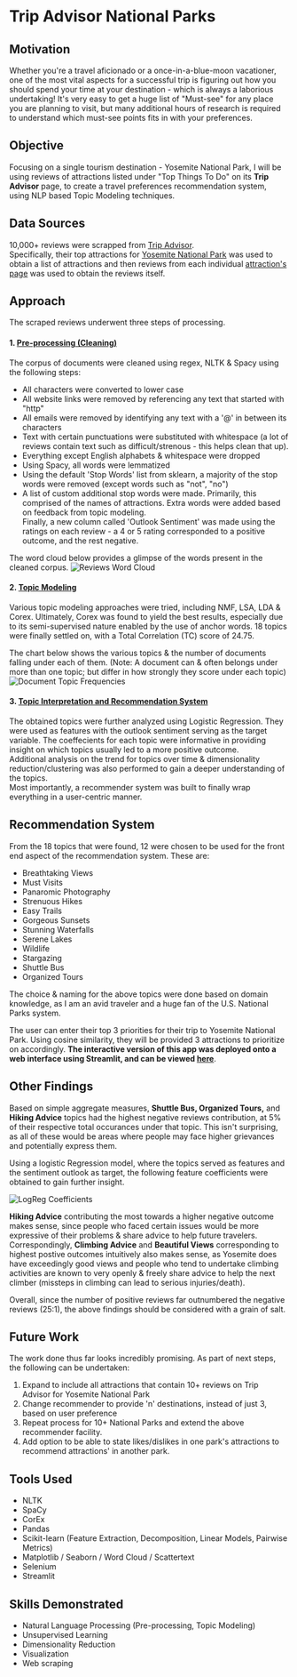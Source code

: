 # Trip Advisor National Parks

## Motivation
Whether you're a travel aficionado or a once-in-a-blue-moon vacationer, one of the most vital aspects for a successful trip is figuring out how you should spend your time at your destination - which is always a laborious undertaking!  It's very easy to get a huge list of "Must-see" for any place you are planning to visit, but many additional hours of research is required to understand which must-see points fits in with your preferences.

## Objective
Focusing on a single tourism destination - Yosemite National Park, I will be using reviews of attractions listed under "Top Things To Do" on its **Trip Advisor** page, to create a travel preferences recommendation system, using NLP based Topic Modeling techniques.

## Data Sources

10,000+ reviews were scrapped from [Trip Advisor](www.tripadvisor.com).   
Specifically, their top attractions for [Yosemite National Park](https://www.tripadvisor.in/Attractions-g61000-Activities-Yosemite_National_Park_California.html) was used to obtain a list of attractions and then reviews from each individual [attraction's page](https://www.tripadvisor.in/Attraction_Review-g61000-d139187-Reviews-Glacier_Point-Yosemite_National_Park_California.html) was used to obtain the reviews itself.  

## Approach

The scraped reviews underwent three steps of processing.

#### 1. [Pre-processing (Cleaning)](https://github.com/navish92/Trip_Advisor_National_Parks/blob/main/Notebooks_Python_Files/2-NLP_Preprocessing.ipynb)

The corpus of documents were cleaned using regex, NLTK & Spacy using the following steps:
- All characters were converted to lower case
- All website links were removed by referencing any text that started with "http"
- All emails were removed by identifying any text with a '@' in between its characters
- Text with certain punctuations were substituted with whitespace (a lot of reviews contain text such as difficult/strenous - this helps clean that up).
- Everything except English alphabets & whitespace were dropped
- Using Spacy, all words were lemmatized
- Using the default 'Stop Words' list from sklearn, a majority of the stop words were removed (except words such as "not", "no")
- A list of custom additional stop words were made. Primarily, this comprised of the names of attractions. Extra words were added based on feedback from topic modeling.  
Finally, a new column called 'Outlook Sentiment' was made using the ratings on each review - a 4 or 5 rating corresponded to a positive outcome, and the rest negative.

The word cloud below provides a glimpse of the words present in the cleaned corpus.
![Reviews Word Cloud](./Visuals/wordcloud.png)

#### 2. [Topic Modeling](https://github.com/navish92/Trip_Advisor_National_Parks/blob/main/Notebooks_Python_Files/3-Topic_Modeling_Corex.ipynb)

Various topic modeling approaches were tried, including NMF, LSA, LDA & Corex. Ultimately, Corex was found to yield the best results, especially due to its semi-supervised nature enabled by the use of anchor words. 18 topics were finally settled on, with a Total Correlation (TC) score of 24.75.  

The chart below shows the various topics & the number of documents falling under each of them. (Note: A document can & often belongs under more than one topic; but differ in how strongly they score under each topic)
![Document Topic Frequencies](./Visuals/cumulative_topic_frequency.png)

#### 3. [Topic Interpretation and Recommendation System](https://github.com/navish92/Trip_Advisor_National_Parks/blob/main/Notebooks_Python_Files/4-Topic_Interpretation_and_Recommender.ipynb)  

The obtained topics were further analyzed using Logistic Regression. They were used as features with the outlook sentiment serving as the target variable. The coeffecients for each topic were informative in providing insight on which topics usually led to a more positive outcome.  
Additional analysis on the trend for topics over time & dimensionality reduction/clustering was also performed to gain a deeper understanding of the topics.  
Most importantly, a recommender system was built to finally wrap everything in a user-centric manner. 

## Recommendation System

From the 18 topics that were found, 12 were chosen to be used for the front end aspect of the recommendation system. These are:
- Breathtaking Views
- Must Visits
- Panaromic Photography
- Strenuous Hikes
- Easy Trails
- Gorgeous Sunsets
- Stunning Waterfalls
- Serene Lakes
- Wildlife
- Stargazing
- Shuttle Bus
- Organized Tours

The choice & naming for the above topics were done based on domain knowledge, as I am an avid traveler and a huge fan of the U.S. National Parks system.  
    
The user can enter their top 3 priorities for their trip to Yosemite National Park. Using cosine similarity, they will be provided 3 attractions to prioritize on accordingly. **The interactive version of this app was deployed onto a web interface using Streamlit, and can be viewed [here](https://share.streamlit.io/navish92/personalized_trip_advisor/main/streamlit_attractions_recommender.py)**.   


## Other Findings

Based on simple aggregate measures, **Shuttle Bus, Organized Tours,** and **Hiking Advice** topics had the highest negative reviews contribution, at 5% of their respective total occurances under that topic. This isn't surprising, as all of these would be areas where people may face higher grievances and potentially express them. 

Using a logistic Regression model, where the topics served as features and the sentiment outlook as target, the following feature coefficients were obtained to gain further insight. 

![LogReg Coefficients](./Visuals/Logreg_Features.png)

**Hiking Advice** contributing the most towards a higher negative outcome makes sense, since people who faced certain issues would be more expressive of their problems & share advice to help future travelers. Correspondingly, **Climbing Advice** and **Beautiful Views** corresponding to highest postive outcomes intuitively also makes sense, as Yosemite does have exceedingly good views and people who tend to undertake climbing activities are known to very openly & freely share advice to help the next climber (missteps in climbing can lead to serious injuries/death).   

Overall, since the number of positive reviews far outnumbered the negative reviews (25:1), the above findings should be considered with a grain of salt.


## Future Work

The work done thus far looks incredibly promising. As part of next steps, the following can be undertaken:  
1. Expand to include all attractions that contain 10+ reviews on Trip Advisor for Yosemite National Park
1. Change recommender to provide 'n' destinations, instead of just 3, based on user preference
1. Repeat process for 10+ National Parks and extend the above recommender facility.
1. Add option to be able to state likes/dislikes in one park's attractions to recommend attractions' in another park.

## Tools Used

- NLTK
- SpaCy
- CorEx
- Pandas
- Scikit-learn (Feature Extraction, Decomposition, Linear Models, Pairwise Metrics)
- Matplotlib / Seaborn / Word Cloud / Scattertext
- Selenium
- Streamlit

## Skills Demonstrated

- Natural Language Processing (Pre-processing, Topic Modeling)
- Unsupervised Learning
- Dimensionality Reduction 
- Visualization
- Web scraping
